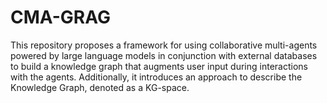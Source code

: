 # CMA-GRAG
This repository proposes a framework for using collaborative multi-agents powered by large language models in conjunction with external databases to build a knowledge graph that augments user input during interactions with the agents. Additionally, it introduces an approach to describe the Knowledge Graph, denoted as a $\text{KG}$-space.

